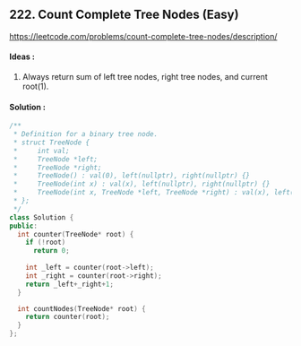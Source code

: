 ## **222. Count Complete Tree Nodes (Easy)**


https://leetcode.com/problems/count-complete-tree-nodes/description/


#### Ideas :
1. Always return sum of left tree nodes, right tree nodes, and current root(1).

#### Solution :
```C++
/**
 * Definition for a binary tree node.
 * struct TreeNode {
 *     int val;
 *     TreeNode *left;
 *     TreeNode *right;
 *     TreeNode() : val(0), left(nullptr), right(nullptr) {}
 *     TreeNode(int x) : val(x), left(nullptr), right(nullptr) {}
 *     TreeNode(int x, TreeNode *left, TreeNode *right) : val(x), left(left), right(right) {}
 * };
 */
class Solution {
public:
  int counter(TreeNode* root) {
    if (!root)
      return 0;
    
    int _left = counter(root->left);
    int _right = counter(root->right);
    return _left+_right+1;
  }

  int countNodes(TreeNode* root) {
    return counter(root);
  }
};
```
